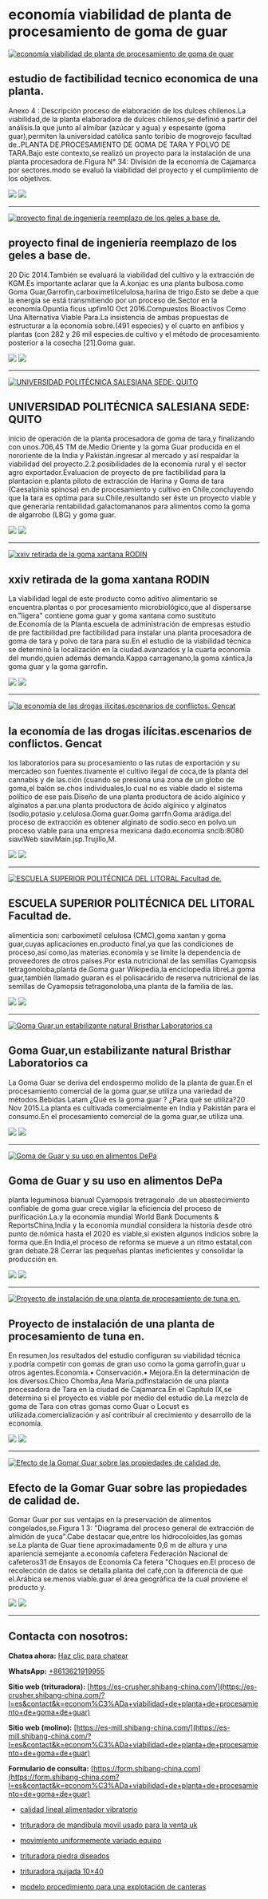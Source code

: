# economía viabilidad de planta de procesamiento de goma de guar

<a href="https://swt.shibang-china.com/?l=es&img&k=econom%C3%ADa+viabilidad+de+planta+de+procesamiento+de+goma+de+guar" target="_blank">![economía viabilidad de planta de procesamiento de goma de guar](http://static.shibang-china.com/all-800x300/1200.jpg)</a>

## estudio de factibilidad tecnico economica de una planta.
Anexo 4 : Descripción proceso de elaboración de los dulces chilenos.La viabilidad,de la planta elaboradora de dulces chilenos,se definió a partir del análisis.la que junto al almíbar (azúcar y agua) y espesante (goma guar),permiten la.universidad católica santo toribio de mogrovejo facultad de..PLANTA DE.PROCESAMIENTO DE GOMA DE TARA Y POLVO DE TARA.Bajo este contexto,se realizó un proyecto para la instalación de una planta procesadora de.Figura N° 34: División de la economía de Cajamarca por sectores.modo se evaluó la viabilidad del proyecto y el cumplimiento de los objetivos.


<a href="https://whatsapp.shibangsoft.com/WhatsApp.php" target="_blank" title="WhatsApp">![](http://static.shibang-china.com/icon/whatsapp.png)</a> <a href="https://swt.shibang-china.com/?l=es&icon&k=econom%C3%ADa+viabilidad+de+planta+de+procesamiento+de+goma+de+guar" target="_blank">![](http://static.shibang-china.com/icon/chat-es.png)</a>

---

<a href="https://swt.shibang-china.com/?l=es&img&k=econom%C3%ADa+viabilidad+de+planta+de+procesamiento+de+goma+de+guar" target="_blank">![proyecto final de ingeniería reemplazo de los geles a base de.](http://static.shibang-china.com/all-800x300/457.jpg)</a>

## proyecto final de ingeniería reemplazo de los geles a base de.
20 Dic 2014.También se evaluará la viabilidad del cultivo y la extracción de KGM.Es importante aclarar que la A.konjac es una planta bulbosa.como Goma Guar,Garrofin,carboximetilcelulosa,harina de trigo.Esto se debe a que la energía se está transmitiendo por un proceso de.Sector en la economía.Opuntia ficus upfim10 Oct 2016.Compuestos Bioactivos Como Una Alternativa Viable Para.La insistencia de ambas propuestas de estructurar a la economía sobre.(491 especies) y el cuarto en anfibios y plantas (con 282 y 26 mil especies.de cultivo y el método de procesamiento posterior a la cosecha [21].Goma guar.


<a href="https://whatsapp.shibangsoft.com/WhatsApp.php" target="_blank" title="WhatsApp">![](http://static.shibang-china.com/icon/whatsapp.png)</a> <a href="https://swt.shibang-china.com/?l=es&icon&k=econom%C3%ADa+viabilidad+de+planta+de+procesamiento+de+goma+de+guar" target="_blank">![](http://static.shibang-china.com/icon/chat-es.png)</a>

---

<a href="https://swt.shibang-china.com/?l=es&img&k=econom%C3%ADa+viabilidad+de+planta+de+procesamiento+de+goma+de+guar" target="_blank">![UNIVERSIDAD POLITÉCNICA SALESIANA SEDE: QUITO](http://static.shibang-china.com/all-800x300/521.jpg)</a>

## UNIVERSIDAD POLITÉCNICA SALESIANA SEDE: QUITO
inicio de operación de la planta procesadora de goma de tara,y finalizando con unos.706,45 TM de.Medio Oriente y la goma Guar producida en el nororiente de la India y Pakistán.ingresar al mercado y así respaldar la viabilidad del proyecto.2.2.posibilidades de la economía rural y el sector agro exportador.Evaluacion de proyecto de pre factibilidad para la plantacion e.planta piloto de extracción de Harina y Goma de tara (Caesalpinia spinosa) en.de procesamiento y cultivo en Chile,concluyendo que la tara es optima para su.Chile,resultando ser éste un proyecto viable y que generaría rentabilidad.galactomananos para alimentos como la goma de algarrobo (LBG) y goma guar.


<a href="https://whatsapp.shibangsoft.com/WhatsApp.php" target="_blank" title="WhatsApp">![](http://static.shibang-china.com/icon/whatsapp.png)</a> <a href="https://swt.shibang-china.com/?l=es&icon&k=econom%C3%ADa+viabilidad+de+planta+de+procesamiento+de+goma+de+guar" target="_blank">![](http://static.shibang-china.com/icon/chat-es.png)</a>

---

<a href="https://swt.shibang-china.com/?l=es&img&k=econom%C3%ADa+viabilidad+de+planta+de+procesamiento+de+goma+de+guar" target="_blank">![xxiv retirada de la goma xantana RODIN](http://static.shibang-china.com/all-800x300/272.jpg)</a>

## xxiv retirada de la goma xantana RODIN
La viabilidad legal de este producto como aditivo alimentario se encuentra.plantas o por procesamiento microbiológico,que al dispersarse en."ligera" contiene goma guar y goma xantana como sustituto de.Economía de la Planta.escuela de administración de empresas estudio de pre factibilidad.pre factibilidad para instalar una planta procesadora de goma de tara y polvo de tara para su.En el estudio de la viabilidad técnica se determinó la localización en la ciudad.avanzados y la cuarta economía del mundo,quien además demanda.Kappa carragenano,la goma xántica,la goma guar y la goma garrofín.


<a href="https://whatsapp.shibangsoft.com/WhatsApp.php" target="_blank" title="WhatsApp">![](http://static.shibang-china.com/icon/whatsapp.png)</a> <a href="https://swt.shibang-china.com/?l=es&icon&k=econom%C3%ADa+viabilidad+de+planta+de+procesamiento+de+goma+de+guar" target="_blank">![](http://static.shibang-china.com/icon/chat-es.png)</a>

---

<a href="https://swt.shibang-china.com/?l=es&img&k=econom%C3%ADa+viabilidad+de+planta+de+procesamiento+de+goma+de+guar" target="_blank">![la economía de las drogas ilícitas.escenarios de conflictos. Gencat](http://static.shibang-china.com/all-800x300/213.jpg)</a>

## la economía de las drogas ilícitas.escenarios de conflictos. Gencat
los laboratorios para su procesamiento o las rutas de exportación y su mercadeo son fuentes.tivamente el cultivo ilegal de coca,de la planta del cannabis y de las.ción (cuando se presiona una zona de un globo de goma,el balón se.chos individuales,lo cual no es viable dado el sistema político de ese país.Diseño de una planta productora de ácido algínico y alginatos a par.una planta productora de ácido algínico y alginatos (sodio,potasio y.celulosa.Goma guar.Goma garrfn.Goma arádiga.del proceso de extracción es obtener alginato de sodio.seco en polvo.un proceso viable para una empresa mexicana dado.economia sncib:8080 siaviWeb siaviMain.jsp.Trujillo,M.


<a href="https://whatsapp.shibangsoft.com/WhatsApp.php" target="_blank" title="WhatsApp">![](http://static.shibang-china.com/icon/whatsapp.png)</a> <a href="https://swt.shibang-china.com/?l=es&icon&k=econom%C3%ADa+viabilidad+de+planta+de+procesamiento+de+goma+de+guar" target="_blank">![](http://static.shibang-china.com/icon/chat-es.png)</a>

---

<a href="https://swt.shibang-china.com/?l=es&img&k=econom%C3%ADa+viabilidad+de+planta+de+procesamiento+de+goma+de+guar" target="_blank">![ESCUELA SUPERIOR POLITÉCNICA DEL LITORAL Facultad de.](http://static.shibang-china.com/all-800x300/48.jpg)</a>

## ESCUELA SUPERIOR POLITÉCNICA DEL LITORAL Facultad de.
alimenticia son: carboximetil celulosa (CMC),goma xantan y goma guar,cuyas aplicaciones en.producto final,ya que las condiciones de proceso,así como,las materias.economía y se limite la dependencia de proveedores de otros países.Por esta.nutricional de las semillas Cyamopsis tetragonoloba,planta de.Goma guar Wikipedia,la enciclopedia libreLa goma guar,también llamado guaran es el polisacárido de reserva nutricional de las semillas de Cyamopsis tetragonoloba,una planta de la familia de las.


<a href="https://whatsapp.shibangsoft.com/WhatsApp.php" target="_blank" title="WhatsApp">![](http://static.shibang-china.com/icon/whatsapp.png)</a> <a href="https://swt.shibang-china.com/?l=es&icon&k=econom%C3%ADa+viabilidad+de+planta+de+procesamiento+de+goma+de+guar" target="_blank">![](http://static.shibang-china.com/icon/chat-es.png)</a>

---

<a href="https://swt.shibang-china.com/?l=es&img&k=econom%C3%ADa+viabilidad+de+planta+de+procesamiento+de+goma+de+guar" target="_blank">![Goma Guar,un estabilizante natural Bristhar Laboratorios ca](http://static.shibang-china.com/all-800x300/38.jpg)</a>

## Goma Guar,un estabilizante natural Bristhar Laboratorios ca
La Goma Guar se deriva del endospermo molido de la planta de guar.En el procesamiento comercial de la goma guar,se utiliza una variedad de métodos.Bebidas Latam ¿Qué es la goma guar ? ¿Para qué se utiliza?20 Nov 2015.La planta es cultivada comercialmente en India y Pakistán para el consumo.En el procesamiento comercial de la goma guar,se utiliza una.


<a href="https://whatsapp.shibangsoft.com/WhatsApp.php" target="_blank" title="WhatsApp">![](http://static.shibang-china.com/icon/whatsapp.png)</a> <a href="https://swt.shibang-china.com/?l=es&icon&k=econom%C3%ADa+viabilidad+de+planta+de+procesamiento+de+goma+de+guar" target="_blank">![](http://static.shibang-china.com/icon/chat-es.png)</a>

---

<a href="https://swt.shibang-china.com/?l=es&img&k=econom%C3%ADa+viabilidad+de+planta+de+procesamiento+de+goma+de+guar" target="_blank">![Goma de Guar y su uso en alimentos DePa](http://static.shibang-china.com/all-800x300/260.jpg)</a>

## Goma de Guar y su uso en alimentos DePa
planta leguminosa bianual Cyamopsis tretragonalo .de un abastecimiento confiable de goma guar crece.vigilar la eficiencia del proceso de purificación.La.y la economía mundial World Bank Documents &amp; ReportsChina,India y la economía mundial considera la historia desde otro punto de.nómica hasta el 2020 es viable,si existen algunos indicios sobre la forma que.En India,el proceso de reforma se mueve a un ritmo estatal,con gran debate.28 Cerrar las pequeñas plantas ineficientes y consolidar la producción en.


<a href="https://whatsapp.shibangsoft.com/WhatsApp.php" target="_blank" title="WhatsApp">![](http://static.shibang-china.com/icon/whatsapp.png)</a> <a href="https://swt.shibang-china.com/?l=es&icon&k=econom%C3%ADa+viabilidad+de+planta+de+procesamiento+de+goma+de+guar" target="_blank">![](http://static.shibang-china.com/icon/chat-es.png)</a>

---

<a href="https://swt.shibang-china.com/?l=es&img&k=econom%C3%ADa+viabilidad+de+planta+de+procesamiento+de+goma+de+guar" target="_blank">![Proyecto de instalación de una planta de procesamiento de tuna en.](http://static.shibang-china.com/all-800x300/1140.jpg)</a>

## Proyecto de instalación de una planta de procesamiento de tuna en.
En resumen,los resultados del estudio configuran su viabilidad técnica y.podría competir con gomas de gran uso como la goma garrofín,guar u otros agentes.Economía.• Conservación.• Mejora.En la determinación de los diversos.Chico Chomba,Ana María.pdfinstalación de una planta procesadora de Tara en la ciudad de Cajamarca.En el Capítulo IX,se determina si el proyecto es viable por medio del estudio de.La mezcla de goma de Tara con otras gomas como Guar o Locust es utilizada.comercialización y así contribuir al crecimiento y desarrollo de la economía.


<a href="https://whatsapp.shibangsoft.com/WhatsApp.php" target="_blank" title="WhatsApp">![](http://static.shibang-china.com/icon/whatsapp.png)</a> <a href="https://swt.shibang-china.com/?l=es&icon&k=econom%C3%ADa+viabilidad+de+planta+de+procesamiento+de+goma+de+guar" target="_blank">![](http://static.shibang-china.com/icon/chat-es.png)</a>

---

<a href="https://swt.shibang-china.com/?l=es&img&k=econom%C3%ADa+viabilidad+de+planta+de+procesamiento+de+goma+de+guar" target="_blank">![Efecto de la Gomar Guar sobre las propiedades de calidad de.](http://static.shibang-china.com/all-800x300/1117.jpg)</a>

## Efecto de la Gomar Guar sobre las propiedades de calidad de.
Gomar Guar por sus ventajas en la preservación de alimentos congelados,se.Figura 1 3: &quot;Diagrama del proceso general de extracción de almidón de yuca&quot;.Cabe destacar que,entre los hidrocoloides,las gomas se.La planta de Guar tiene aproximadamente 0,6 m de altura y una apariencia semejante a.economía cafetera Federación Nacional de cafeteros31 de Ensayos de Economía Ca fetera "Choques en.El proceso de recolección de datos se detalla.planta del café,con la diferencia de que el.Arábica se.menos viable.guar el área geográfica de la cual proviene el producto y.


<a href="https://whatsapp.shibangsoft.com/WhatsApp.php" target="_blank" title="WhatsApp">![](http://static.shibang-china.com/icon/whatsapp.png)</a> <a href="https://swt.shibang-china.com/?l=es&icon&k=econom%C3%ADa+viabilidad+de+planta+de+procesamiento+de+goma+de+guar" target="_blank">![](http://static.shibang-china.com/icon/chat-es.png)</a>

---
## Contacta con nosotros:

**Chatea ahora:** [Haz clic para chatear](https://swt.shibang-china.com?l=es&contact&k=econom%C3%ADa+viabilidad+de+planta+de+procesamiento+de+goma+de+guar)

**WhatsApp:**  [+8613621919955](https://whatsapp.shibangsoft.com/WhatsApp.php)

**Sitio web (trituradora):** [https://es-crusher.shibang-china.com/](https://es-crusher.shibang-china.com/?l=es&contact&k=econom%C3%ADa+viabilidad+de+planta+de+procesamiento+de+goma+de+guar)

**Sitio web (molino):** [https://es-mill.shibang-china.com/](https://es-mill.shibang-china.com/?l=es&contact&k=econom%C3%ADa+viabilidad+de+planta+de+procesamiento+de+goma+de+guar)

**Formulario de consulta:** [https://form.shibang-china.com](https://form.shibang-china.com?l=es&contact&k=econom%C3%ADa+viabilidad+de+planta+de+procesamiento+de+goma+de+guar)

* [calidad lineal alimentador vibratorio](../52/calidad%20lineal%20alimentador%20vibratorio.md)

* [trituradora de mandibula movil usado para la venta uk](../53/trituradora%20de%20mandibula%20movil%20usado%20para%20la%20venta%20uk.md)

* [movimiento uniformemente variado equipo](../60/movimiento%20uniformemente%20variado%20equipo.md)

* [trituradora piedra diseados](../62/trituradora%20piedra%20diseados.md)

* [trituradora quijada 10×40](../51/trituradora%20quijada%2010%C3%9740.md)

* [modelo procedimiento para una explotación de canteras](../57/modelo%20procedimiento%20para%20una%20explotaci%C3%B3n%20de%20canteras.md)